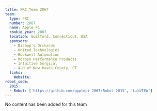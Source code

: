 ```yaml
---
title: FRC Team 2067
team:
  type: FRC
  number: 2067
  name: Apple Pi
  rookie_year: 2007
  location: Guilford, Connecticut, USA
  sponsors:
    - Bishop's Orchards
    - United Technologies
    - Rockwell Automation
    - Moroso Performance Products
    - Intuitive Surgical
    - 4-H of New Haven County, CT
  links:
    Website:
robot_code:
  2015:
  - Robot: ['https://github.com/applepi-2067/Robot-2015', 'LabVIEW']
---
```

No content has been added for this team